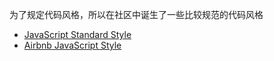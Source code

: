 ﻿为了规定代码风格，所以在社区中诞生了一些比较规范的代码风格
- [JavaScript Standard Style](https://standardjs.com/)
- [Airbnb JavaScript Style](https://airbnb.io/javascript/)
